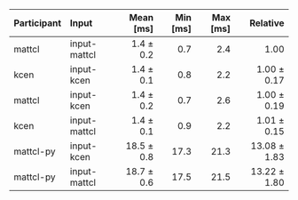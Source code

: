 | Participant | Input | Mean [ms] | Min [ms] | Max [ms] | Relative |
|:---|:---|---:|---:|---:|---:|
| mattcl | input-mattcl | 1.4 ± 0.2 | 0.7 | 2.4 | 1.00 |
| kcen | input-kcen | 1.4 ± 0.1 | 0.8 | 2.2 | 1.00 ± 0.17 |
| mattcl | input-kcen | 1.4 ± 0.2 | 0.7 | 2.6 | 1.00 ± 0.19 |
| kcen | input-mattcl | 1.4 ± 0.1 | 0.9 | 2.2 | 1.01 ± 0.15 |
| mattcl-py | input-kcen | 18.5 ± 0.8 | 17.3 | 21.3 | 13.08 ± 1.83 |
| mattcl-py | input-mattcl | 18.7 ± 0.6 | 17.5 | 21.5 | 13.22 ± 1.80 |
